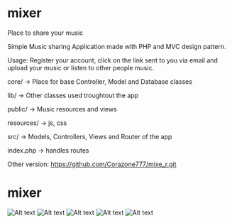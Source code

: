 # mixer
Place to share your music

Simple Music sharing Application made with PHP and MVC design pattern.

Usage: Register your account, click on the link sent to you via email and upload your music or listen to other people music.

core/ -> Place for base Controller, Model and Database classes

lib/ -> Other classes used troughtout the app

public/ -> Music resources and views

resources/ -> js, css

src/ -> Models, Controllers, Views and Router of the app

index.php -> handles routes

Other version: https://github.com/Corazone777/mixe_r.git
# mixer

![Alt text](/Screenshots.screenshot-login.jpg?raw=true "Login Page")
![Alt text](/Screenshots.screenshot-register.jpg?raw=true "Register Page")
![Alt text](/Screenshots.screenshot-home.jpg?raw=true "Homepage")
![Alt text](/Screenshots.screenshot-active.jpg?raw=true "Active Homepage ")
![Alt text](/Screenshots.screenshot-upload.jpg?raw=true "Upload Page")
